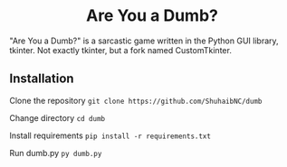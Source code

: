 ﻿<h1 align="center">
    <b>Are You a Dumb?</b>
</h1>
"Are You a Dumb?" is a sarcastic game written in the Python GUI library, tkinter. Not exactly tkinter, but a fork named CustomTkinter.

## Installation
Clone the repository
```git clone https://github.com/ShuhaibNC/dumb```

Change directory
```cd dumb```

Install requirements
```pip install -r requirements.txt```

Run dumb.py
```py dumb.py```
